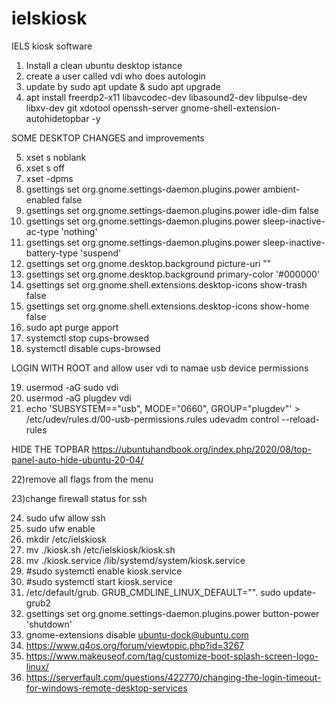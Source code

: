 # ielskiosk
IELS kiosk software
1) Install a clean ubuntu desktop istance
2) create a user called vdi who does autologin
3) update by    sudo apt update & sudo apt upgrade
4) apt install freerdp2-x11 libavcodec-dev libasound2-dev libpulse-dev libxv-dev git xdotool openssh-server gnome-shell-extension-autohidetopbar -y

SOME DESKTOP CHANGES and improvements

5) xset s noblank
6) xset s off
7) xset -dpms
8) gsettings set org.gnome.settings-daemon.plugins.power ambient-enabled false
9) gsettings set org.gnome.settings-daemon.plugins.power idle-dim false
10) gsettings set org.gnome.settings-daemon.plugins.power sleep-inactive-ac-type 'nothing'
11) gsettings set org.gnome.settings-daemon.plugins.power sleep-inactive-battery-type 'suspend'
12) gsettings set org.gnome.desktop.background picture-uri ""
13) gsettings set org.gnome.desktop.background primary-color '#000000'
14) gsettings set org.gnome.shell.extensions.desktop-icons show-trash false
15) gsettings set org.gnome.shell.extensions.desktop-icons show-home false
16) sudo apt purge apport
17) systemctl stop cups-browsed
18) systemctl disable cups-browsed


LOGIN WITH ROOT and allow user vdi to namae usb device permissions 

19) usermod -aG sudo vdi
20) usermod -aG plugdev vdi
21) echo 'SUBSYSTEM=="usb", MODE="0660", GROUP="plugdev"' > /etc/udev/rules.d/00-usb-permissions.rules
udevadm control --reload-rules

HIDE THE TOPBAR https://ubuntuhandbook.org/index.php/2020/08/top-panel-auto-hide-ubuntu-20-04/

22)remove all flags from the menu 

23)change firewall status for ssh 

24) sudo ufw allow ssh
25) sudo ufw enable
26) mkdir /etc/ielskiosk
27) mv ./kiosk.sh /etc/ielskiosk/kiosk.sh
28) mv ./kiosk.service /lib/systemd/system/kiosk.service
29) #sudo systemctl enable kiosk.service
30) #sudo systemctl start kiosk.service
31) /etc/default/grub.     GRUB_CMDLINE_LINUX_DEFAULT="".  sudo update-grub2
32) gsettings set org.gnome.settings-daemon.plugins.power button-power 'shutdown'
33) gnome-extensions disable ubuntu-dock@ubuntu.com
34) https://www.q4os.org/forum/viewtopic.php?id=3267
35) https://www.makeuseof.com/tag/customize-boot-splash-screen-logo-linux/
36) https://serverfault.com/questions/422770/changing-the-login-timeout-for-windows-remote-desktop-services


